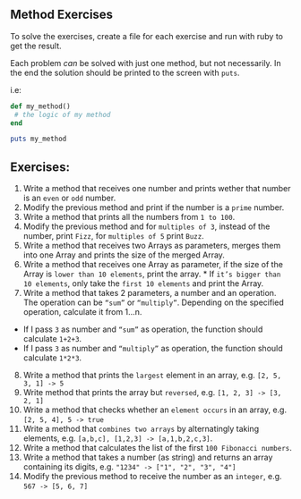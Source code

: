 Method Exercises
--

To solve the exercises, create a file for each exercise and run with ruby to get the result.

Each problem _can_ be solved with just one method, but not necessarily. In the end the solution should be printed to the screen with `puts`.

i.e:

```ruby
def my_method()
 # the logic of my method
end

puts my_method
```


## Exercises:

1. Write a method that receives one number and prints wether that number is an `even` or `odd` number.
2. Modify the previous method and print if the number is a `prime` number.
3. Write a method that prints all the numbers from `1 to 100`.
4. Modify the previous method and for `multiples of 3`, instead of the number, print `Fizz`, for `multiples of 5` print `Buzz`.
5. Write a method that receives two Arrays as parameters, merges them into one Array and prints the size of the merged Array.
6. Write a method that receives one Array as parameter, if the size of the Array is `lower than 10 elements`, print the array. * If `it’s bigger than 10 elements`, only take the `first 10 elements` and print the Array.
7. Write a method that takes 2 parameters, a number and an operation. The operation can be `“sum”` or `“multiply”`. Depending on the specified operation, calculate it from 1...n.
  + If I pass `3` as number and  `“sum”` as operation, the function should calculate `1+2+3`.
  + If I pass `3` as number and  `“multiply”` as operation, the function should calculate `1*2*3`.
8. Write a method that prints the `largest` element in an array, e.g. `[2, 5, 3, 1] -> 5`
9. Write method that prints the array but `reversed`, e.g. `[1, 2, 3] -> [3, 2, 1]`
10. Write a method that checks whether an `element occurs` in an array, e.g. `[2, 5, 4], 5 -> true`
11. Write a method that `combines two arrays` by alternatingly taking elements, e.g. `[a,b,c], [1,2,3] -> [a,1,b,2,c,3]`.
12. Write a method that calculates the list of the first `100 Fibonacci numbers`.
13. Write a method that takes a number (as string) and returns an array containing its digits, e.g. `"1234" -> ["1", "2", "3", "4"]`
14. Modify the previous method to receive the number as an `integer`, e.g. `567 -> [5, 6, 7]`

